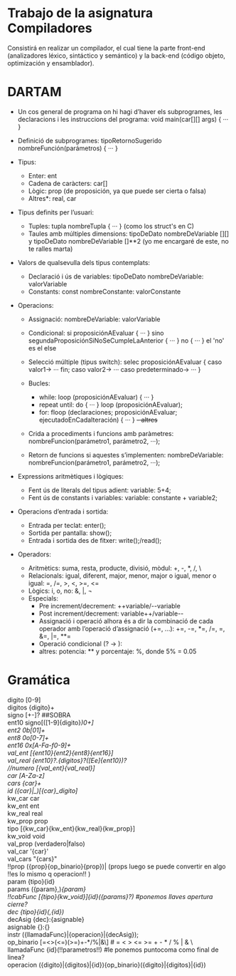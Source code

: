 # Trabajo de la asignatura Compiladores

Consistirá en realizar un compilador, el cual tiene la parte front-end (analizadores léxico, sintáctico y semántico) y la back-end (código objeto, optimización y ensamblador).

# DARTAM

- Un cos general de programa on hi hagi d’haver els subprogrames, les declaracions i les instruccions del programa:       void main(car[][] args) { ··· }
- Definició de subprogrames:      tipoRetornoSugerido nombreFunción(parámetros) { ··· }

- Tipus:

  - Enter:      ent
  - Cadena de caràcters:      car[]
  - Lògic:      prop (de proposición, ya que puede ser cierta o falsa)
  - Altres*:      real, car

- Tipus definits per l’usuari:

  - Tuples:      tupla nombreTupla { ··· } (como los struct's en C)
  - Taules amb múltiples dimensions:      tipoDeDato nombreDeVariable [][]        y      tipoDeDato nombreDeVariable []**2 (yo me encargaré de este, no te ralles marta)

- Valors de qualsevulla dels tipus contemplats:

  - Declaració i ús de variables:      tipoDeDato nombreDeVariable: valorVariable
  - Constants:      const nombreConstante: valorConstante

- Operacions:

  - Assignació:      nombreDeVariable: valorVariable
  - Condicional:      si proposiciónAEvaluar { ··· } sino segundaProposiciónSiNoSeCumpleLaAnterior { ··· } no { ··· }      el 'no' es el else
  - Selecció múltiple (tipus switch):      selec proposiciónAEvaluar { caso valor1-> ··· fin; caso valor2-> ··· caso predeterminado-> ··· }
  - Bucles:

    - while:      loop (proposiciónAEvaluar) { ··· }
    - repeat until:      do { ··· } loop (proposiciónAEvaluar);
    - for:      floop (declaraciones; proposiciónAEvaluar; ejecutadoEnCadaIteración) { ··· }
    ~~- altres~~
  - Crida a procediments i funcions amb paràmetres:      nombreFuncion(parámetro1, parámetro2, ···);

  - Retorn de funcions si aquestes s’implementen:      nombreDeVariable: nombreFuncion(parámetro1, parámetro2, ···);

- Expressions aritmètiques i lògiques:

  - Fent ús de literals del tipus adient:      variable: 5+4;
  - Fent ús de constants i variables:      variable: constante + variable2;

- Operacions d’entrada i sortida:

  - Entrada per teclat:      enter();
  - Sortida per pantalla:      show();
  - Entrada i sortida des de fitxer:      write();/read();

- Operadors:

  - Aritmètics: suma, resta, producte, divisió, mòdul:      +, -, *, /, \
  - Relacionals: igual, diferent, major, menor, major o igual, menor o igual:      =, /=, >, <, >=, <=
  - Lògics: i, o, no:      &, |, ¬
  - Especials:
    - Pre increment/decrement:      ++variable/--variable
    - Post increment/decrement:      variable++/variable--
    - Assignació i operació alhora és a dir la combinació de cada operador amb l’operació d’assignació (+=, ...):      +=, -=, *=, /=, \=, &=, |=, **=
    - Operació condicional (? -> ):
    - altres:      potencia: ** y porcentaje: %, donde 5% = 0.05

# Gramática

digito      [0-9]  
digitos     {digito}+  
signo       [+-]?  ##SOBRA  
ent10       signo[([1-9]{digito}*)0+]  
ent2        0b[01]+  
ent8        0o[0-7]+  
ent16       0x[A-Fa-f0-9]+  
val_ent     [{ent10}{ent2}{ent8}{ent16}]  
val_real    {ent10}?\.{digitos}?([Ee]{ent10})?  
//numero      [{val_ent}{val_real}]  
car         [A-Za-z]  
cars        {car}+  
id          ({car}|_)[{car}_digito]*  
kw_car      car  
kw_ent      ent  
kw_real     real  
kw_prop     prop  
tipo        [{kw_car}{kw_ent}{kw_real}{kw_prop}]  
kw_void     void  
val_prop    (verdadero|falso)  
val_car     '{car}'  
val_cars    \"{cars}\"  
!!prop      ({prop}{op_binario}{prop})|   (props luego se puede convertir en algo  !!es lo mismo q operacion!! )  
param       {tipo}{id}  
params      ({param},)*{param}  
!!cabFunc     [{tipo}{kw_void}]{id}\({params}?\)  #ponemos llaves apertura cierre?   
dec         {tipo}{id}(,{id})*  
decAsig     {dec}:{asignable}  
asignable   {}:{}  
instr       ({llamadaFunc}|{operacion}|{decAsig});  
op_binario  [=\<\>(\<=)(\>=)\+\-\*\/\%\|&\\]       # = < > <= >= + - * / % | & \  
llamadaFunc {id}\(!!parametros!!\) #le ponemos puntocoma como final de linea?  
operacion   ({digito}|{digitos}|{id}){op_binario}({digito}|{digitos}|{id})  
